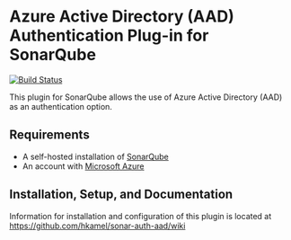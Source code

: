 # Azure Active Directory (AAD) Authentication Plug-in for SonarQube
[![Build Status](https://travis-ci.org/hkamel/sonar-auth-aad.svg?branch=master)](https://travis-ci.org/hkamel/sonar-auth-aad)

This plugin for SonarQube allows the use of Azure Active Directory (AAD)
as an authentication option.

## Requirements
* A self-hosted installation of [SonarQube](https://www.sonarqube.org/)
* An account with [Microsoft Azure](https://azure.microsoft.com/)

## Installation, Setup, and Documentation
Information for installation and configuration of this plugin is located
at https://github.com/hkamel/sonar-auth-aad/wiki